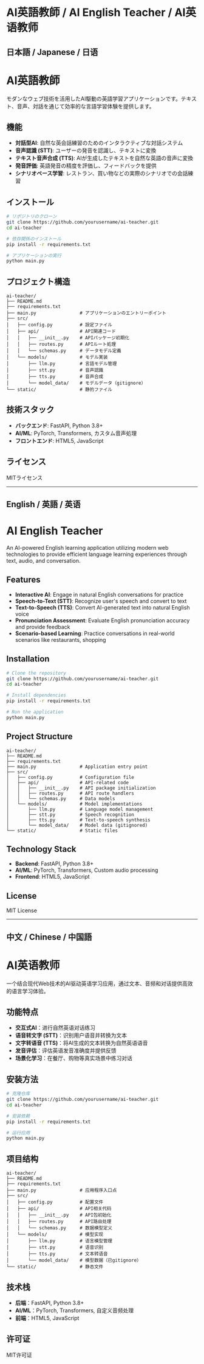 # AI英語教師 / AI English Teacher / AI英语教师

## 日本語 / Japanese / 日语

# AI英語教師

モダンなウェブ技術を活用したAI駆動の英語学習アプリケーションです。テキスト、音声、対話を通じて効率的な言語学習体験を提供します。

## 機能

- **対話型AI**: 自然な英会話練習のためのインタラクティブな対話システム
- **音声認識 (STT)**: ユーザーの発音を認識し、テキストに変換
- **テキスト音声合成 (TTS)**: AIが生成したテキストを自然な英語の音声に変換
- **発音評価**: 英語発音の精度を評価し、フィードバックを提供
- **シナリオベース学習**: レストラン、買い物などの実際のシナリオでの会話練習

## インストール

```bash
# リポジトリのクローン
git clone https://github.com/yourusername/ai-teacher.git
cd ai-teacher

# 依存関係のインストール
pip install -r requirements.txt

# アプリケーションの実行
python main.py
```

## プロジェクト構造

```
ai-teacher/
├── README.md
├── requirements.txt
├── main.py                # アプリケーションのエントリーポイント
├── src/
│   ├── config.py          # 設定ファイル
│   ├── api/               # API関連コード
│   │   ├── __init__.py    # APIパッケージ初期化
│   │   ├── routes.py      # APIルート処理
│   │   └── schemas.py     # データモデル定義
│   └── models/            # モデル実装
│       ├── llm.py         # 言語モデル管理
│       ├── stt.py         # 音声認識
│       ├── tts.py         # 音声合成
│       └── model_data/    # モデルデータ（gitignore）
└── static/                # 静的ファイル
```

## 技術スタック

- **バックエンド**: FastAPI, Python 3.8+
- **AI/ML**: PyTorch, Transformers, カスタム音声処理
- **フロントエンド**: HTML5, JavaScript

## ライセンス

MITライセンス

---

## English / 英語 / 英语

# AI English Teacher

An AI-powered English learning application utilizing modern web technologies to provide efficient language learning experiences through text, audio, and conversation.

## Features

- **Interactive AI**: Engage in natural English conversations for practice
- **Speech-to-Text (STT)**: Recognize user's speech and convert to text
- **Text-to-Speech (TTS)**: Convert AI-generated text into natural English voice
- **Pronunciation Assessment**: Evaluate English pronunciation accuracy and provide feedback
- **Scenario-based Learning**: Practice conversations in real-world scenarios like restaurants, shopping

## Installation

```bash
# Clone the repository
git clone https://github.com/yourusername/ai-teacher.git
cd ai-teacher

# Install dependencies
pip install -r requirements.txt

# Run the application
python main.py
```

## Project Structure

```
ai-teacher/
├── README.md
├── requirements.txt
├── main.py                # Application entry point
├── src/
│   ├── config.py          # Configuration file
│   ├── api/               # API-related code
│   │   ├── __init__.py    # API package initialization
│   │   ├── routes.py      # API route handlers
│   │   └── schemas.py     # Data models
│   └── models/            # Model implementations
│       ├── llm.py         # Language model management
│       ├── stt.py         # Speech recognition
│       ├── tts.py         # Text-to-speech synthesis
│       └── model_data/    # Model data (gitignored)
└── static/                # Static files
```

## Technology Stack

- **Backend**: FastAPI, Python 3.8+
- **AI/ML**: PyTorch, Transformers, Custom audio processing
- **Frontend**: HTML5, JavaScript

## License

MIT License

---

## 中文 / Chinese / 中国語

# AI英语教师

一个结合现代Web技术的AI驱动英语学习应用，通过文本、音频和对话提供高效的语言学习体验。

## 功能特点

- **交互式AI**：进行自然英语对话练习
- **语音转文字 (STT)**：识别用户语音并转换为文本
- **文字转语音 (TTS)**：将AI生成的文本转换为自然英语语音
- **发音评估**：评估英语发音准确度并提供反馈
- **场景化学习**：在餐厅、购物等真实场景中练习对话

## 安装方法

```bash
# 克隆仓库
git clone https://github.com/yourusername/ai-teacher.git
cd ai-teacher

# 安装依赖
pip install -r requirements.txt

# 运行应用
python main.py
```

## 项目结构

```
ai-teacher/
├── README.md
├── requirements.txt
├── main.py                # 应用程序入口点
├── src/
│   ├── config.py          # 配置文件
│   ├── api/               # API相关代码
│   │   ├── __init__.py    # API包初始化
│   │   ├── routes.py      # API路由处理
│   │   └── schemas.py     # 数据模型定义
│   └── models/            # 模型实现
│       ├── llm.py         # 语言模型管理
│       ├── stt.py         # 语音识别
│       ├── tts.py         # 文本转语音
│       └── model_data/    # 模型数据（已gitignore）
└── static/                # 静态文件
```

## 技术栈

- **后端**：FastAPI, Python 3.8+
- **AI/ML**：PyTorch, Transformers, 自定义音频处理
- **前端**：HTML5, JavaScript

## 许可证

MIT许可证
